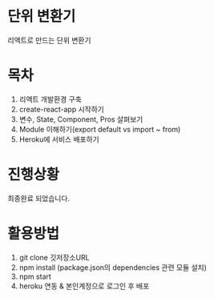 # 단위 변환기

리액트로 만드는 단위 변환기

# 목차

1. 리액트 개발환경 구축
2. create-react-app 시작하기
3. 변수, State, Component, Pros 살펴보기
4. Module 이해하기(export default vs import ~ from)
5. Heroku에 서비스 배포하기

# 진행상황
최종완료 되었습니다.

# 활용방법

1. git clone 깃저장소URL
2. npm install (package.json의 dependencies 관련 모듈 설치)
3. npm start
4. heroku 연동 & 본인계정으로 로그인 후 배포

